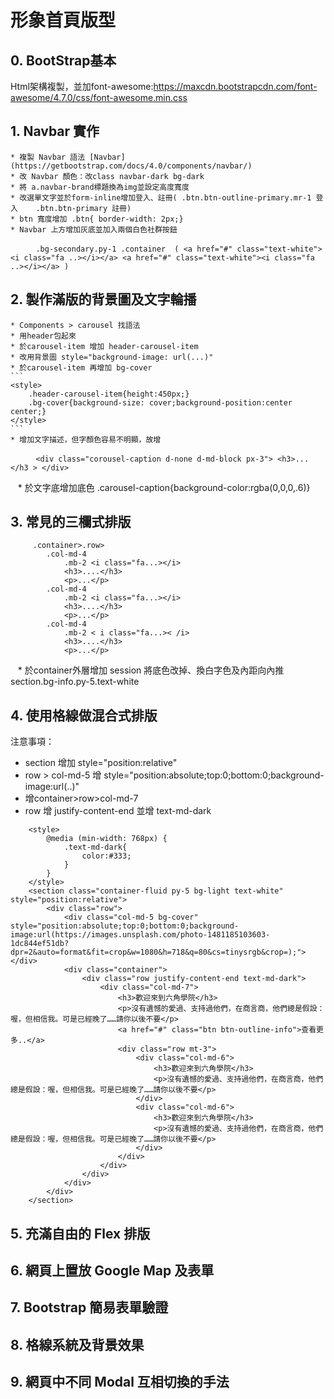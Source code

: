 # 形象首頁版型

## 0. BootStrap基本
   Html架構複製，並加font-awesome:https://maxcdn.bootstrapcdn.com/font-awesome/4.7.0/css/font-awesome.min.css

## 1. Navbar 實作

    * 複製 Navbar 語法 [Navbar](https://getbootstrap.com/docs/4.0/components/navbar/)
    * 改 Navbar 顏色：改class navbar-dark bg-dark
    * 將 a.navbar-brand標題換為img並設定高度寬度
    * 改選單文字並於form-inline增加登入、註冊( .btn.btn-outline-primary.mr-1 登入    .btn.btn-primary 註冊)
    * btn 寬度增加 .btn{ border-width: 2px;}
    * Navbar 上方增加灰底並加入兩個白色社群按鈕 
    
    ```
    .bg-secondary.py-1
        .container 
            ( <a href="#" class="text-white"><i class="fa ..></i></a> <a href="#" class="text-white"><i class="fa ..></i></a> )
    ```

## 2. 製作滿版的背景圖及文字輪播

    * Components > carousel 找語法
    * 用header包起來
    * 於carousel-item 增加 header-carousel-item
    * 改用背景圖 style="background-image: url(...)"
    * 於carousel-item 再增加 bg-cover
    ```
    <style>
        .header-carousel-item{height:450px;}
        .bg-cover{background-size: cover;background-position:center center;}
    </style>
    ```
    * 增加文字描述，但字顏色容易不明顯，故增
    ```
    <div class="corousel-caption d-none d-md-block px-3">
        <h3>...  </h3 >
    </div>
    ```
    
    * 於文字底增加底色 .carousel-caption{background-color:rgba(0,0,0,.6)}

## 3. 常見的三欄式排版
```
     .container>.row>
        .col-md-4
            .mb-2 <i class="fa...></i>
            <h3>....</h3>
            <p>...</p>
        .col-md-4
            .mb-2 <i class="fa...></i>
            <h3>....</h3>
            <p>...</p>
        .col-md-4
            .mb-2 < i class="fa...>< /i>
            <h3>....</h3>
            <p>...</p>
```
    * 於container外層增加 session 將底色改掉、換白字色及內距向內推
      section.bg-info.py-5.text-white

## 4. 使用格線做混合式排版

注意事項：
 * section 增加 style="position:relative"
 * row > col-md-5 增 style="position:absolute;top:0;bottom:0;background-image:url(..)"
 * 增container>row>col-md-7 
 * row 增 justify-content-end 並增 text-md-dark

```
    <style>
        @media (min-width: 768px) { 
            .text-md-dark{
                color:#333;
            }
        }
    </style>
    <section class="container-fluid py-5 bg-light text-white" style="position:relative">
        <div class="row">
            <div class="col-md-5 bg-cover" style="position:absolute;top:0;bottom:0;background-image:url(https://images.unsplash.com/photo-1481185103603-1dc844ef51db?dpr=2&auto=format&fit=crop&w=1080&h=718&q=80&cs=tinysrgb&crop=);"></div>
            <div class="container">
                <div class="row justify-content-end text-md-dark">
                    <div class="col-md-7">
                        <h3>歡迎來到六角學院</h3>
                        <p>沒有遺憾的愛過、支持過他們，在商言商，他們總是假設：喔，但相信我。可是已經晚了……請你以後不要</p>
                        <a href="#" class="btn btn-outline-info">查看更多..</a>
                        <div class="row mt-3">
                            <div class="col-md-6">
                                <h3>歡迎來到六角學院</h3>
                                <p>沒有遺憾的愛過、支持過他們，在商言商，他們總是假設：喔，但相信我。可是已經晚了……請你以後不要</p>
                            </div>
                            <div class="col-md-6">
                                <h3>歡迎來到六角學院</h3>
                                <p>沒有遺憾的愛過、支持過他們，在商言商，他們總是假設：喔，但相信我。可是已經晚了……請你以後不要</p>
                            </div>
                        </div>
                    </div>
                </div>
            </div>
        </div>
    </section>
```


## 5. 充滿自由的 Flex 排版

## 6. 網頁上置放 Google Map 及表單

## 7. Bootstrap 簡易表單驗證

## 8. 格線系統及背景效果

## 9. 網頁中不同 Modal 互相切換的手法

